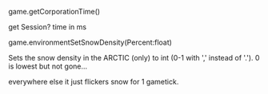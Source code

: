 game.getCorporationTime()

get Session? time in ms

game.environmentSetSnowDensity(Percent:float)

Sets the snow density in the ARCTIC (only) to int (0-1 with ',' instead of '.'). 0 is lowest but not gone...

everywhere else it just flickers snow for 1 gametick.